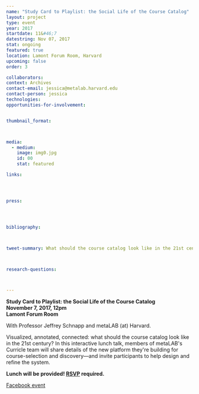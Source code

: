 ```yaml
---
name: "Study Card to Playlist: the Social Life of the Course Catalog"
layout: project
type: event
year: 2017
startdate: 11&#46;7
datestring: Nov 07, 2017
stat: ongoing
featured: true
location: Lamont Forum Room, Harvard
upcoming: false
order: 3

collaborators:
context: Archives
contact-email: jessica@metalab.harvard.edu
contact-person: jessica
technologies: 
opportunities-for-involvement:


thumbnail_format:



media:
  - medium:
    image: img0.jpg
    id: 00
    stat: featured

links:




press:




bibliography:



tweet-summary: What should the course catalog look like in the 21st century? A talk on leveraging data and design for course selection and discovery.



research-questions:



---
```

**Study Card to Playlist: the Social Life of the Course Catalog<br />
November 7, 2017, 12pm<br />
Lamont Forum Room**

With Professor Jeffrey Schnapp and metaLAB (at) Harvard.

Visualized, annotated, connected: what should the course catalog look like in the 21st century? In this interactive lunch talk, members of metaLAB's Curricle team will share details of the new platform they're building for course-selection and discovery—and invite participants to help design and refine the system. 

**Lunch will be provided! [RSVP](https://cyber.harvard.edu/events/2017/luncheon/11/Curricle#RSVP) required.**

[Facebook event](https://www.facebook.com/events/190878694818317/)

